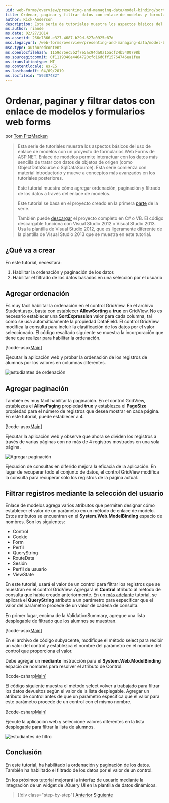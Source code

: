 ```yaml
---
uid: web-forms/overview/presenting-and-managing-data/model-binding/sorting-paging-and-filtering-data
title: Ordenar, paginar y filtrar datos con enlace de modelos y formularios web forms | Microsoft Docs
author: Rick-Anderson
description: Esta serie de tutoriales muestra los aspectos básicos del uso de enlace de modelos con un proyecto de formularios Web Forms de ASP.NET. Enlace de modelos permite interactuar con los datos más sencilla de...
ms.author: riande
ms.date: 02/27/2014
ms.assetid: 266e7866-e327-4687-b29d-627a0925e87d
msc.legacyurl: /web-forms/overview/presenting-and-managing-data/model-binding/sorting-paging-and-filtering-data
msc.type: authoredcontent
ms.openlocfilehash: 1159d75ec5b2f7e5ac94da0a15acf24b5400798b
ms.sourcegitcommit: 0f1119340e4464720cfd16d0ff15764746ea1fea
ms.translationtype: MT
ms.contentlocale: es-ES
ms.lasthandoff: 04/09/2019
ms.locfileid: "59387482"
---
```

# <a name="sorting-paging-and-filtering-data-with-model-binding-and-web-forms"></a>Ordenar, paginar y filtrar datos con enlace de modelos y formularios web forms

por [Tom FitzMacken](https://github.com/tfitzmac)

> Esta serie de tutoriales muestra los aspectos básicos del uso de enlace de modelos con un proyecto de formularios Web Forms de ASP.NET. Enlace de modelos permite interactuar con los datos más sencilla de tratar con datos de objetos de origen (como ObjectDataSource o SqlDataSource). Esta serie comienza con material introductorio y mueve a conceptos más avanzados en los tutoriales posteriores.
> 
> Este tutorial muestra cómo agregar ordenación, paginación y filtrado de los datos a través del enlace de modelos.
> 
> Este tutorial se basa en el proyecto creado en la primera [parte](retrieving-data.md) de la serie.
> 
> También puede [descargar](https://go.microsoft.com/fwlink/?LinkId=286116) el proyecto completo en C# o VB. El código descargable funciona con Visual Studio 2012 o Visual Studio 2013. Usa la plantilla de Visual Studio 2012, que es ligeramente diferente de la plantilla de Visual Studio 2013 que se muestra en este tutorial.


## <a name="what-youll-build"></a>¿Qué va a crear

En este tutorial, necesitará:

1. Habilitar la ordenación y paginación de los datos
2. Habilitar el filtrado de los datos basados en una selección por el usuario

## <a name="add-sorting"></a>Agregar ordenación

Es muy fácil habilitar la ordenación en el control GridView. En el archivo Student.aspx, basta con establecer **AllowSorting** a **true** en GridView. No es necesario establecer una **SortExpression** valor para cada columna, tal como se usa automáticamente la propiedad DataField. El control GridView modifica la consulta para incluir la clasificación de los datos por el valor seleccionado. El código resaltado siguiente se muestra la incorporación que tiene que realizar para habilitar la ordenación.

[!code-aspx[Main](sorting-paging-and-filtering-data/samples/sample1.aspx?highlight=5)]

Ejecutar la aplicación web y probar la ordenación de los registros de alumnos por los valores en columnas diferentes.

![estudiantes de ordenación](sorting-paging-and-filtering-data/_static/image2.png)

## <a name="add-paging"></a>Agregar paginación

También es muy fácil habilitar la paginación. En el control GridView, establezca el **AllowPaging** propiedad **true** y establezca el **PageSize** propiedad para el número de registros que desea mostrar en cada página. En este tutorial, puede establecer a 4.

[!code-aspx[Main](sorting-paging-and-filtering-data/samples/sample2.aspx?highlight=5)]

Ejecutar la aplicación web y observe que ahora se dividen los registros a través de varias páginas con no más de 4 registros mostrados en una sola página.

![Agregar paginación](sorting-paging-and-filtering-data/_static/image4.png)

Ejecución de consultas en diferido mejora la eficacia de la aplicación. En lugar de recuperar todo el conjunto de datos, el control GridView modifica la consulta para recuperar sólo los registros de la página actual.

## <a name="filter-records-by-user-selection"></a>Filtrar registros mediante la selección del usuario

Enlace de modelos agrega varios atributos que permiten designar cómo establecer el valor de un parámetro en un método de enlace de modelo. Estos atributos se encuentran en el **System.Web.ModelBinding** espacio de nombres. Son los siguientes:

- Control
- Cookie
- Form
- Perfil
- QueryString
- RouteData
- Sesión
- Perfil de usuario
- ViewState

En este tutorial, usará el valor de un control para filtrar los registros que se muestran en el control GridView. Agregará el **Control** atributo al método de consulta que había creado anteriormente. En un [más adelante](using-query-string-values-to-retrieve-data.md) tutorial, se aplicará el **QueryString** atributo a un parámetro para especificar que el valor del parámetro procede de un valor de cadena de consulta.

En primer lugar, encima de la ValidationSummary, agregue una lista desplegable de filtrado que los alumnos se muestran.

[!code-aspx[Main](sorting-paging-and-filtering-data/samples/sample3.aspx?highlight=3-11)]

En el archivo de código subyacente, modifique el método select para recibir un valor del control y establezca el nombre del parámetro en el nombre del control que proporciona el valor.

Debe agregar un **mediante** instrucción para el **System.Web.ModelBinding** espacio de nombres para resolver el atributo de Control.

[!code-csharp[Main](sorting-paging-and-filtering-data/samples/sample4.cs)]

El código siguiente muestra el método select volver a trabajado para filtrar los datos devueltos según el valor de la lista desplegable. Agregar un atributo de control antes de que un parámetro especifica que el valor para este parámetro procede de un control con el mismo nombre.

[!code-csharp[Main](sorting-paging-and-filtering-data/samples/sample5.cs)]

Ejecute la aplicación web y seleccione valores diferentes en la lista desplegable para filtrar la lista de alumnos.

![estudiantes de filtro](sorting-paging-and-filtering-data/_static/image6.png)

## <a name="conclusion"></a>Conclusión

En este tutorial, ha habilitado la ordenación y paginación de los datos. También ha habilitado el filtrado de los datos por el valor de un control.

En los próximos [tutorial](integrating-jquery-ui.md) mejorará la interfaz de usuario mediante la integración de un widget de JQuery UI en la plantilla de datos dinámicos.

> [!div class="step-by-step"]
> [Anterior](updating-deleting-and-creating-data.md)
> [Siguiente](integrating-jquery-ui.md)
